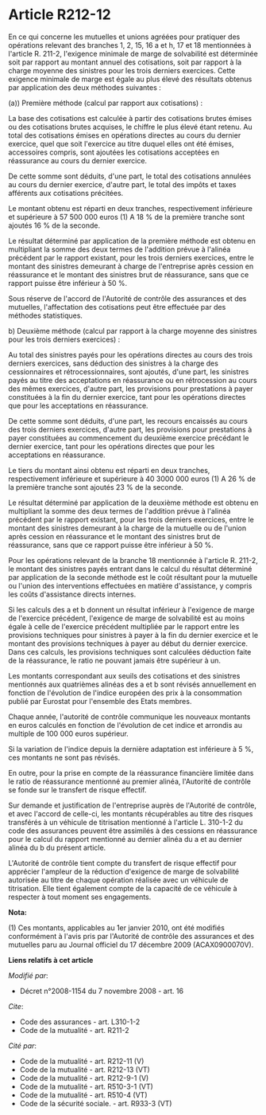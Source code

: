 # Article R212-12

En ce qui concerne les mutuelles et unions agréées pour pratiquer des opérations relevant des branches 1, 2, 15, 16 a et h,
17 et 18 mentionnées à l'article R. 211-2, l'exigence minimale de marge de solvabilité est déterminée soit par rapport au
montant annuel des cotisations, soit par rapport à la charge moyenne des sinistres pour les trois derniers exercices. Cette
exigence minimale de marge est égale au plus élevé des résultats obtenus par application des deux méthodes suivantes : 

(a)) Première méthode (calcul par rapport aux cotisations) : 

La base des cotisations est calculée à partir des cotisations brutes émises ou des cotisations brutes acquises, le chiffre le
plus élevé étant retenu. Au total des cotisations émises en opérations directes au cours du dernier exercice, quel que soit
l'exercice au titre duquel elles ont été émises, accessoires compris, sont ajoutées les cotisations acceptées en réassurance
au cours du dernier exercice. 

De cette somme sont déduits, d'une part, le total des cotisations annulées au cours du dernier exercice, d'autre part, le
total des impôts et taxes afférents aux cotisations précitées. 

Le montant obtenu est réparti en deux tranches, respectivement inférieure et supérieure à 57 500 000 euros (1) A 18 % de la
première tranche sont ajoutés 16 % de la seconde. 

Le résultat déterminé par application de la première méthode est obtenu en multipliant la somme des deux termes de l'addition
prévue à l'alinéa précédent par le rapport existant, pour les trois derniers exercices, entre le montant des sinistres
demeurant à charge de l'entreprise après cession en réassurance et le montant des sinistres brut de réassurance, sans que ce
rapport puisse être inférieur à 50 %. 

Sous réserve de l'accord de l'Autorité de contrôle des assurances et des mutuelles, l'affectation des cotisations peut être
effectuée par des méthodes statistiques. 

b) Deuxième méthode (calcul par rapport à la charge moyenne des sinistres pour les trois derniers exercices) : 

Au total des sinistres payés pour les opérations directes au cours des trois derniers exercices, sans déduction des sinistres
à la charge des cessionnaires et rétrocessionnaires, sont ajoutés, d'une part, les sinistres payés au titre des acceptations
en réassurance ou en rétrocession au cours des mêmes exercices, d'autre part, les provisions pour prestations à payer
constituées à la fin du dernier exercice, tant pour les opérations directes que pour les acceptations en réassurance. 

De cette somme sont déduits, d'une part, les recours encaissés au cours des trois derniers exercices, d'autre part, les
provisions pour prestations à payer constituées au commencement du deuxième exercice précédant le dernier exercice, tant pour
les opérations directes que pour les acceptations en réassurance. 

Le tiers du montant ainsi obtenu est réparti en deux tranches, respectivement inférieure et supérieure à 40 3000 000 euros
(1) A 26 % de la première tranche sont ajoutés 23 % de la seconde. 

Le résultat déterminé par application de la deuxième méthode est obtenu en multipliant la somme des deux termes de l'addition
prévue à l'alinéa précédent par le rapport existant, pour les trois derniers exercices, entre le montant des sinistres
demeurant à la charge de la mutuelle ou de l'union après cession en réassurance et le montant des sinistres brut de
réassurance, sans que ce rapport puisse être inférieur à 50 %. 

Pour les opérations relevant de la branche 18 mentionnée à l'article R. 211-2, le montant des sinistres payés entrant dans le
calcul du résultat déterminé par application de la seconde méthode est le coût résultant pour la mutuelle ou l'union des
interventions effectuées en matière d'assistance, y compris les coûts d'assistance directs internes. 

Si les calculs des a et b donnent un résultat inférieur à l'exigence de marge de l'exercice précédent, l'exigence de marge de
solvabilité est au moins égale à celle de l'exercice précédent multipliée par le rapport entre les provisions techniques pour
sinistres à payer à la fin du dernier exercice et le montant des provisions techniques à payer au début du dernier exercice.
Dans ces calculs, les provisions techniques sont calculées déduction faite de la réassurance, le ratio ne pouvant jamais être
supérieur à un. 

Les montants correspondant aux seuils des cotisations et des sinistres mentionnés aux quatrièmes alinéas des a et b sont
révisés annuellement en fonction de l'évolution de l'indice européen des prix à la consommation publié par Eurostat pour
l'ensemble des Etats membres. 

Chaque année, l'autorité de contrôle communique les nouveaux montants en euros calculés en fonction de l'évolution de cet
indice et arrondis au multiple de 100 000 euros supérieur. 

Si la variation de l'indice depuis la dernière adaptation est inférieure à 5 %, ces montants ne sont pas révisés. 

En outre, pour la prise en compte de la réassurance financière limitée dans le ratio de réassurance mentionné au premier
alinéa, l'Autorité de contrôle se fonde sur le transfert de risque effectif. 

Sur demande et justification de l'entreprise auprès de l'Autorité de contrôle, et avec l'accord de celle-ci, les montants
récupérables au titre des risques transférés à un véhicule de titrisation mentionné à l'article L. 310-1-2 du code des
assurances peuvent être assimilés à des cessions en réassurance pour le calcul du rapport mentionné au dernier alinéa du a et
au dernier alinéa du b du présent article.

L'Autorité de contrôle tient compte du transfert de risque effectif pour apprécier l'ampleur de la réduction d'exigence de
marge de solvabilité autorisée au titre de chaque opération réalisée avec un véhicule de titrisation. Elle tient également
compte de la capacité de ce véhicule à respecter à tout moment ses engagements.

**Nota:**

(1) Ces montants, applicables au 1er janvier 2010, ont été modifiés conformément à l'avis pris par l'Autorité de contrôle des
assurances et des mutuelles paru au Journal officiel du 17 décembre 2009 (ACAX0900070V).

**Liens relatifs à cet article**

_Modifié par_:

  - Décret n°2008-1154 du 7 novembre 2008 - art. 16

_Cite_:

  - Code des assurances - art. L310-1-2
  - Code de la mutualité - art. R211-2

_Cité par_:

  - Code de la mutualité - art. R212-11 (V)
  - Code de la mutualité - art. R212-13 (VT)
  - Code de la mutualité - art. R212-9-1 (V)
  - Code de la mutualité - art. R510-3-1 (VT)
  - Code de la mutualité - art. R510-4 (VT)
  - Code de la sécurité sociale. - art. R933-3 (VT)
